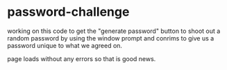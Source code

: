 # password-challenge

working on this code to get the "generate password" button to shoot out a random password by using the window prompt and conrims to give us a password unique to what we agreed on.

page loads without any errors so that is good news.

